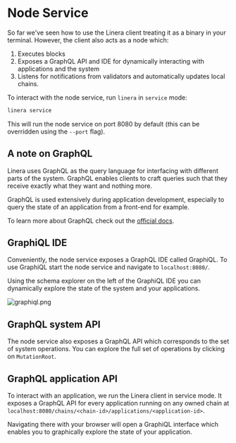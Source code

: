 # Node Service

So far we've seen how to use the Linera client treating it as a binary in your
terminal. However, the client also acts as a node which:

1. Executes blocks
2. Exposes a GraphQL API and IDE for dynamically interacting with applications
   and the system
3. Listens for notifications from validators and automatically updates local
   chains.

To interact with the node service, run `linera` in `service` mode:

```bash
linera service
```

This will run the node service on port 8080 by default (this can be overridden
using the `--port` flag).

## A note on GraphQL

Linera uses GraphQL as the query language for interfacing with different parts
of the system. GraphQL enables clients to craft queries such that they receive
exactly what they want and nothing more.

GraphQL is used extensively during application development, especially to query
the state of an application from a front-end for example.

To learn more about GraphQL check out the
[official docs](https://graphql.org/learn/).

## GraphiQL IDE

Conveniently, the node service exposes a GraphQL IDE called GraphiQL. To use
GraphiQL start the node service and navigate to `localhost:8080/`.

Using the schema explorer on the left of the GraphiQL IDE you can dynamically
explore the state of the system and your applications.

![graphiql.png](graphiql.png)

## GraphQL system API

The node service also exposes a GraphQL API which corresponds to the set of
system operations. You can explore the full set of operations by clicking on
`MutationRoot`.

## GraphQL application API

To interact with an application, we run the Linera client in service mode. It
exposes a GraphQL API for every application running on any owned chain at
`localhost:8080/chains/<chain-id>/applications/<application-id>`.

Navigating there with your browser will open a GraphiQL interface which enables
you to graphically explore the state of your application.
